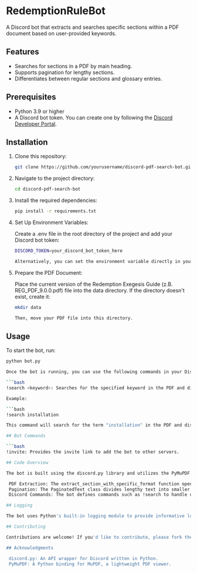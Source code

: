 # RedemptionRuleBot

A Discord bot that extracts and searches specific sections within a PDF document based on user-provided keywords.

## Features

- Searches for sections in a PDF by main heading.
- Supports pagination for lengthy sections.
- Differentiates between regular sections and glossary entries.

## Prerequisites

- Python 3.9 or higher
- A Discord bot token. You can create one by following the [Discord Developer Portal](https://discord.com/developers/docs/intro).

## Installation

1. Clone this repository:

   ```bash
   git clone https://github.com/yourusername/discord-pdf-search-bot.git

2. Navigate to the project directory:

   ```bash
   cd discord-pdf-search-bot

3. Install the required dependencies:

   ```bash
   pip install -r requirements.txt

4. Set Up Environment Variables:

   Create a .env file in the root directory of the project and add your Discord bot token:

   ```bash
   DISCORD_TOKEN=your_discord_bot_token_here
   
   Alternatively, you can set the environment variable directly in your system.

5. Prepare the PDF Document:

   Place the current version of the Redemption Exegesis Guide (z.B. REG_PDF_9.0.0.pdf) file into the data directory. If the directory doesn't exist, create it:

   ```bash
   mkdir data
   
   Then, move your PDF file into this directory.

## Usage

To start the bot, run:

   ```bash
   python bot.py

Once the bot is running, you can use the following commands in your Discord server:

   ```bash
   !search <keyword>: Searches for the specified keyword in the PDF and displays the relevant section or glossary entry.

   Example:

   ```bash
   !search installation

   This command will search for the term "installation" in the PDF and display the corresponding section or glossary entry in a paginated embed.

## Bot Commands

   ```bash
   !invite: Provides the invite link to add the bot to other servers.

## Code Overview

The bot is built using the discord.py library and utilizes the PyMuPDF library (fitz) to handle PDF processing. The main components include:

    PDF Extraction: The extract_section_with_specific_format function opens the PDF and searches for sections matching the given keyword based on font size and name.
    Pagination: The PaginatedText class divides lengthy text into smaller chunks for paginated display within Discord embeds.
    Discord Commands: The bot defines commands such as !search to handle user interactions and display results.

## Logging

The bot uses Python's built-in logging module to provide informative logs during operation. Logs include details about the bot's status and any errors encountered during PDF processing.

## Contributing

Contributions are welcome! If you'd like to contribute, please fork the repository and create a pull request with your changes.

## Acknowledgments

    discord.py: An API wrapper for Discord written in Python.
    PyMuPDF: A Python binding for MuPDF, a lightweight PDF viewer.
